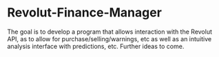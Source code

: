 # Revolut-Finance-Manager
The goal is to develop a program that allows interaction with the Revolut API, as to allow for purchase/selling/warnings, etc as well as an intuitive analysis interface with predictions, etc. Further ideas to come.
